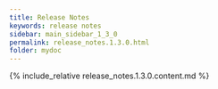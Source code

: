 ```yaml
---
title: Release Notes
keywords: release notes
sidebar: main_sidebar_1_3_0
permalink: release_notes.1.3.0.html
folder: mydoc
---
```


{% include_relative release_notes.1.3.0.content.md %}